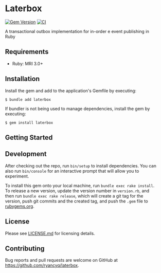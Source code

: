 # Laterbox
[![Gem Version](https://badge.fury.io/rb/laterbox.svg)](https://badge.fury.io/rb/laterbox)
[![CI](https://github.com/ryancyq/laterbox/actions/workflows/ci.yml/badge.svg?branch=main)](https://github.com/ryancyq/laterbox/actions/workflows/ci.yml)

A transactional outbox implementation for in-order e event publishing in Ruby

## Requirements
- Ruby: MRI 3.0+

## Installation

Install the gem and add to the application's Gemfile by executing:

    $ bundle add laterbox

If bundler is not being used to manage dependencies, install the gem by executing:

    $ gem install laterbox

## Getting Started

## Development

After checking out the repo, run `bin/setup` to install dependencies. You can also run `bin/console` for an interactive prompt that will allow you to experiment.

To install this gem onto your local machine, run `bundle exec rake install`. To release a new version, update the version number in `version.rb`, and then run `bundle exec rake release`, which will create a git tag for the version, push git commits and the created tag, and push the `.gem` file to [rubygems.org](https://rubygems.org).

## License
Please see [LICENSE.md](https://github.com/ryancyq/laterbox/blob/main/LICENSE.md) for licensing details.

## Contributing

Bug reports and pull requests are welcome on GitHub at https://github.com/ryancyq/laterbox.
